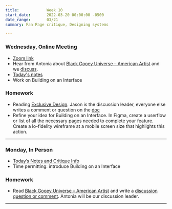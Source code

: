 ```yaml
---
title:            Week 10
start_date:       2022-03-20 00:00:00 -0500
date_range:       03/21
summary: Fan Page critique, Designing systems

---
```


### Wednesday, Online Meeting

- [Zoom link](https://zoom.us/j/7047994536?pwd=RThBZ0oyWHd5M2RZcmFNQUVwUFJHUT09)
- Hear from Antonia about [Black Gooey Universe – American Artist](https://unbag.net/end/black-gooey-universe) and we [discuss](https://paper.dropbox.com/doc/Penn-Art-of-Web-S22-Reading-Reflections--BbJ6T5rVvfWn94KhpzZhFNXUAQ-1UUZlQIbgmKjouZ5Tl2TE).
- [Today's notes](https://paper.dropbox.com/doc/Penn-Week-10b-Designing-an-Interface-Work-Session--BeMwwcSCHBBmaAjB4vwH8CtlAQ-a7f6D7XuqbYfgzNuu3SxY)
- Work on Building on an Interface


### Homework
- Reading [Exclusive Design](https://exclusive-design.vasilis.nl/). Jason is the discussion leader, everyone else writes a comment or question on the [doc](https://paper.dropbox.com/doc/Penn-Art-of-Web-S22-Reading-Reflections--BbJ6T5rVvfWn94KhpzZhFNXUAQ-1UUZlQIbgmKjouZ5Tl2TE)
- Refine your idea for Building on an Interface. In Figma, create a userflow or list of all the necessary pages needed to complete your feature. Create a lo-fidelity wireframe at a mobile screen size that highlights this action.


---

### Monday, In Person

- [Today&rsquo;s Notes and Critique Info](https://paper.dropbox.com/doc/Critique-Fan-Page--BeGlLMK8YQDvZCvJ9V3C~GJSAQ-QOmjtS8H9g1sloueHV2GL)
- Time permitting: introduce Building on an Interface

### Homework
- Read [Black Gooey Universe – American Artist](https://unbag.net/end/black-gooey-universe) and write a [discussion question or comment](https://paper.dropbox.com/doc/Penn-Art-of-Web-S22-Reading-Reflections--BbJ6T5rVvfWn94KhpzZhFNXUAQ-1UUZlQIbgmKjouZ5Tl2TE). Antonia will be our discussion leader.

---
